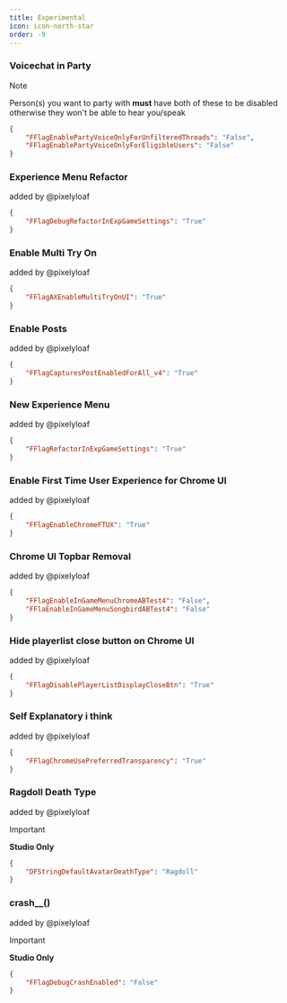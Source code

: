 ```yaml
---
title: Experimental
icon: icon-north-star
order: -9
---
```

### Voicechat in Party
> [!NOTE]
> Person(s) you want to party with **must** have both of these to be disabled otherwise they won't be able to hear you/speak
```json
{
    "FFlagEnablePartyVoiceOnlyForUnfilteredThreads": "False",
    "FFlagEnablePartyVoiceOnlyForEligibleUsers": "False"
}
```
### Experience Menu Refactor
added by @pixelyloaf
```json
{
    "FFlagDebugRefactorInExpGameSettings": "True"
}
```
### Enable Multi Try On
added by @pixelyloaf
```json
{
    "FFlagAXEnableMultiTryOnUI": "True"
}
```
### Enable Posts
added by @pixelyloaf
```json
{
    "FFlagCapturesPostEnabledForAll_v4": "True"
}
```
### New Experience Menu
added by @pixelyloaf
```json
{
    "FFlagRefactorInExpGameSettings": "True"
}
```
### Enable First Time User Experience for Chrome UI
added by @pixelyloaf
```json
{
    "FFlagEnableChromeFTUX": "True"
}
```
### Chrome UI Topbar Removal
added by @pixelyloaf
```json
{
    "FFlagEnableInGameMenuChromeABTest4": "False",
    "FFlaEnableInGameMenuSongbirdABTest4": "False"
}
```
### Hide playerlist close button on Chrome UI
added by @pixelyloaf
```json
{
    "FFlagDisablePlayerListDisplayCloseBtn": "True"
}
```
### Self Explanatory i think
added by @pixelyloaf
```json
{
    "FFlagChromeUsePreferredTransparency": "True"
}
```
### Ragdoll Death Type
added by @pixelyloaf

> [!IMPORTANT]
> **Studio Only**

```json
{
    "DFStringDefaultAvatarDeathType": "Ragdoll"
}
```
### crash__()
added by @pixelyloaf

> [!IMPORTANT]
> **Studio Only**
```json
{
    "FFlagDebugCrashEnabled": "False"
}
```
